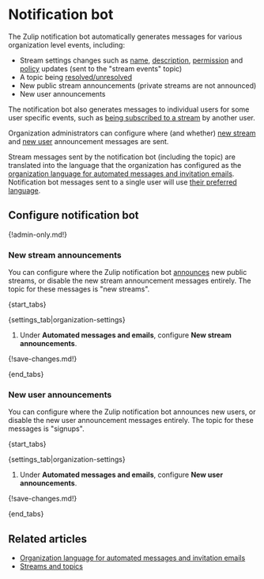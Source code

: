 # Notification bot

The Zulip notification bot automatically generates messages for
various organization level events, including:

* Stream settings changes such as [name](/help/rename-a-stream),
  [description](/help/change-the-stream-description),
  [permission](/help/stream-permissions) and
  [policy](/help/stream-sending-policy) updates (sent to the
  "stream events" topic)
* A topic being [resolved/unresolved](/help/resolve-a-topic)
* New public stream announcements (private streams are not announced)
* New user announcements

The notification bot also generates messages to individual users
for some user specific events, such as [being subscribed to a
stream][add-users-to-stream] by another user.

Organization administrators can configure where (and whether)
[new stream](#new-stream-announcements) and
[new user](#new-user-announcements) announcement messages are sent.

Stream messages sent by the notification bot (including the topic)
are translated into the language that the organization has configured
as the [organization language for automated messages and invitation
emails][org-lang]. Notification bot messages sent to a single user will
use [their preferred language](/help/change-your-language).

## Configure notification bot

{!admin-only.md!}

### New stream announcements

You can configure where the Zulip notification bot
[announces][new-stream-options] new public streams, or disable the new
stream announcement messages entirely. The topic for these messages
is "new streams".

{start_tabs}

{settings_tab|organization-settings}

1. Under **Automated messages and emails**, configure **New stream
   announcements**.

{!save-changes.md!}

{end_tabs}

### New user announcements

You can configure where the Zulip notification bot announces new users,
or disable the new user announcement messages entirely. The topic for
these messages is "signups".

{start_tabs}

{settings_tab|organization-settings}

1. Under **Automated messages and emails**, configure **New user
   announcements**.

{!save-changes.md!}

{end_tabs}

## Related articles

* [Organization language for automated messages and invitation emails][org-lang]
* [Streams and topics](/help/streams-and-topics)

[add-users-to-stream]: /help/add-or-remove-users-from-a-stream#add-users-to-a-stream
[api-create-user]: https://zulip.com/api/create-user
[new-stream-options]: /help/create-a-stream#stream-options
[org-lang]: /help/change-the-default-language-for-your-organization
